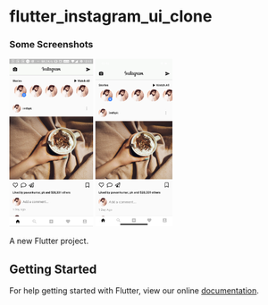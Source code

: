 # flutter_instagram_ui_clone

### Some Screenshots

<img src="ss_android.jpg" height="300em" />

<img src="ss_ios.png" height="300em" />

A new Flutter project.

## Getting Started

For help getting started with Flutter, view our online
[documentation](https://flutter.io/).
